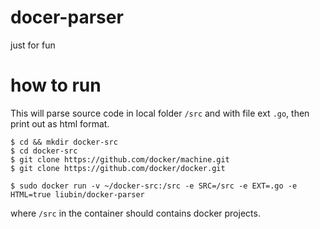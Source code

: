 # docer-parser
just for fun


# how to run

This will parse source code in local folder `/src` and with file ext `.go`, then print out as html format.

```
$ cd && mkdir docker-src
$ cd docker-src
$ git clone https://github.com/docker/machine.git
$ git clone https://github.com/docker/docker.git

$ sudo docker run -v ~/docker-src:/src -e SRC=/src -e EXT=.go -e HTML=true liubin/docker-parser
```

where `/src` in the container should contains docker projects.


